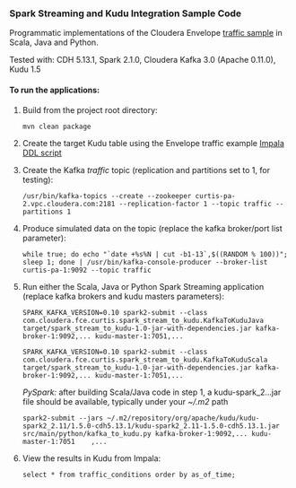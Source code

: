 ### Spark Streaming and Kudu Integration Sample Code

Programmatic implementations of the Cloudera Envelope [traffic sample](https://github.com/cloudera-labs/envelope/tree/master/examples/traffic) in Scala, Java and Python.

Tested with: CDH 5.13.1, Spark 2.1.0, Cloudera Kafka 3.0 (Apache 0.11.0), Kudu 1.5

#### To run the applications:

1. Build from the project root directory:

    ```
    mvn clean package
    ```
2. Create the target Kudu table using the Envelope traffic example [Impala DDL script](ddl/create_impala_kudu_table.sql)
3. Create the Kafka *traffic* topic (replication and partitions set to 1, for testing):

    ```
    /usr/bin/kafka-topics --create --zookeeper curtis-pa-2.vpc.cloudera.com:2181 --replication-factor 1 --topic traffic --partitions 1
    ```
4. Produce simulated data on the topic (replace the kafka broker/port list parameter):

    ```
    while true; do echo "`date +%s%N | cut -b1-13`,$((RANDOM % 100))"; sleep 1; done | /usr/bin/kafka-console-producer --broker-list curtis-pa-1:9092 --topic traffic
    ```
5. Run either the Scala, Java or Python Spark Streaming application (replace kafka brokers and kudu masters parameters):

    ```
    SPARK_KAFKA_VERSION=0.10 spark2-submit --class com.cloudera.fce.curtis.spark_stream_to_kudu.KafkaToKuduJava target/spark_stream_to_kudu-1.0-jar-with-dependencies.jar kafka-broker-1:9092,... kudu-master-1:7051,...
    ```
    ```
    SPARK_KAFKA_VERSION=0.10 spark2-submit --class com.cloudera.fce.curtis.spark_stream_to_kudu.KafkaToKuduScala target/spark_stream_to_kudu-1.0-jar-with-dependencies.jar kafka-broker-1:9092,... kudu-master-1:7051,...
    ```
    *PySpark:*  after building Scala/Java code in step 1, a kudu-spark_2...jar file should be available, typically under your *~/.m2* path
    ```
    spark2-submit --jars ~/.m2/repository/org/apache/kudu/kudu-spark2_2.11/1.5.0-cdh5.13.1/kudu-spark2_2.11-1.5.0-cdh5.13.1.jar src/main/python/kafka_to_kudu.py kafka-broker-1:9092,... kudu-master-1:7051    ,...
    ```
6. View the results in Kudu from Impala:

    ```
    select * from traffic_conditions order by as_of_time;
    ```
